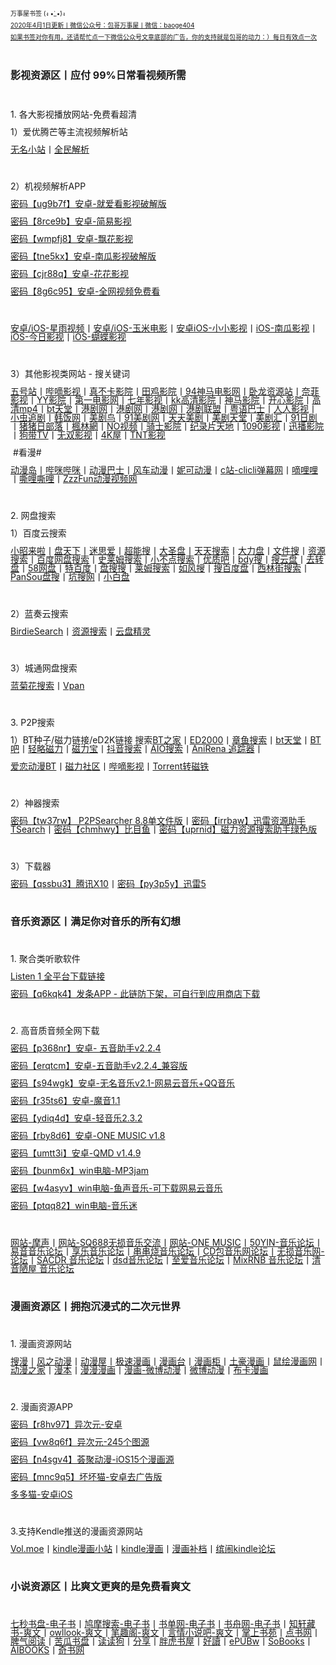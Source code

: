 <p>
	<span style="line-height:0.5;font-size:10px;">万事屋书签 (ง •̀_•́)ง</span> 
</p>
<p>
	<a href="http://qr06.cn/C3tw81"><span style="line-height:0.5;font-size:10px;">2020年4月1日更新丨微信公众号：包哥万事屋丨微信：baoge404</span></a> 
</p>
<p>
	<a href="https://mp.weixin.qq.com/mp/profile_ext?action=home&__biz=MzI5NDE1MDgzOQ==#wechat_redirect"><span style="line-height:0.5;font-size:10px;">如果书签对你有用，还请帮忙点一下微信公众号文章底部的广告，你的支持就是包哥的动力：）每日有效点一次</span></a> 
</p>
<p>
	<br />
</p>
<p>
	<span style="font-size:16px;"><strong>影视资源区丨应付 99%日常看视频所需&nbsp;&nbsp;</strong></span> 
</p>
<p>
	<br />
</p>
<p>
	<span style="font-size:14px;line-height:1;">1. 各大影视播放网站-免费看超清</span> 
</p>
<p>
	<span style="font-size:14px;line-height:1;">1）爱优腾芒等主流视频解析站</span> 
</p>
<p>
	<a href="https://www.administrator5.com/"><span style="font-size:14px;line-height:1;">无名小站</span></a><span style="font-size:14px;line-height:1;">丨</span><a href="http://www.qmaile.com/"><span style="font-size:14px;line-height:1;">全民解析</span></a> 
</p>
<p>
	<br />
</p>
<p>
	<span style="font-size:14px;line-height:1;">2）机视频解析APP &nbsp; &nbsp;</span> 
</p>
<p>
	<a href="https://share.weiyun.com/5gNA4ss"><span style="font-size:14px;line-height:1;">密码【ug9b7f】安卓-就爱看影视破解版</span></a> 
</p>
<p>
	<a href="https://share.weiyun.com/5lGSFwC"><span style="font-size:14px;line-height:1;">密码【8rce9b】安卓-简易影视</span></a> 
</p>
<p>
	<a href="https://share.weiyun.com/5cU80DE"><span style="font-size:14px;line-height:1;">密码【wmpfj8】安卓-飘花影视</span></a> 
</p>
<p>
	<a href="https://share.weiyun.com/53dyzwD"><span style="font-size:14px;line-height:1;">密码【tne5kx】安卓-南瓜影视破解版</span></a> 
</p>
<p>
	<a href="https://share.weiyun.com/5N89Qiu"><span style="font-size:14px;line-height:1;">密码【cjr88q】安卓-花花影视</span></a> 
</p>
<p>
	<a href="https://share.weiyun.com/5Ckv3Aa"><span style="font-size:14px;line-height:1;">密码【8g6c95】安卓-全网视频免费看</span></a> 
</p>
<p>
	<br />
</p>
<p>
	<a href="http://www.star.vin/"><span style="font-size:14px;line-height:1;">安卓/iOS-星雨视频</span></a><span style="font-size:14px;line-height:1;">丨</span><a href="https://ymdy.app/"><span style="font-size:14px;line-height:1;">安卓/iOS-玉米电影</span></a><span style="font-size:14px;line-height:1;">丨</span><a href="https://xiao1.app/"><span style="font-size:14px;line-height:1;">安卓iOS-小小影视</span></a><span style="font-size:14px;line-height:1;">丨</span><a href="https://apps.apple.com/cn/app/%E5%8D%97%E7%93%9C%E5%AE%B6%E5%85%B7/id1498953691"><span style="font-size:14px;line-height:1;">iOS-南瓜影视</span></a><span style="font-size:14px;line-height:1;">丨</span><a href="https://apps.apple.com/cn/app/%E4%BB%8A%E6%97%A5%E5%BD%B1%E8%A7%86-%E7%9C%8B%E5%A5%BD%E5%89%A7-%E4%B8%8A%E4%BB%8A%E6%97%A5%E5%BD%B1%E8%A7%86/id1322243737"><span style="font-size:14px;line-height:1;">iOS-今日影视</span></a><span style="font-size:14px;line-height:1;">丨</span><a href="https://apps.apple.com/cn/app/id1474749614"><span style="font-size:14px;line-height:1;">iOS-蝴蝶影视</span></a> 
</p>
<p>
	<br />
</p>
<p>
	<span style="font-size:14px;line-height:1;">3）其他影视类网站 - 搜关键词</span> 
</p>
<p>
	<a href="http://www.wuhaozhan.net/"><span style="font-size:14px;line-height:1;">五号站</span></a><span style="font-size:14px;line-height:1;">丨</span><a href="https://bde4.com/"><span style="font-size:14px;line-height:1;">哔嘀影视</span></a><span style="font-size:14px;line-height:1;">丨</span><a href="https://www.zhenbuka.com/"><span style="font-size:14px;line-height:1;">真不卡影院</span></a><span style="font-size:14px;line-height:1;">丨</span><a href="https://www.tianjiyy123.com/"><span style="font-size:14px;line-height:1;">田鸡影院</span></a><span style="font-size:14px;line-height:1;">丨</span><a href="http://www.9rmb.com/"><span style="font-size:14px;line-height:1;">94神马电影网</span></a><span style="font-size:14px;line-height:1;">丨</span><a href="https://www.vodsee.com/"><span style="font-size:14px;line-height:1;">卧龙资源站</span></a><span style="font-size:14px;line-height:1;">丨</span><a href="https://www.nfmovies.com/"><span style="font-size:14px;line-height:1;">奈菲影视</span></a><span style="font-size:14px;line-height:1;">丨</span><a href="https://www.yyzone.net/"><span style="font-size:14px;line-height:1;">YY影院</span></a><span style="font-size:14px;line-height:1;">丨</span><a href="https://www.001d.com/"><span style="font-size:14px;line-height:1;">第一电影网</span></a><span style="font-size:14px;line-height:1;">丨</span><a href="http://www.dynamicpuer.com/"><span style="font-size:14px;line-height:1;">七年影视</span></a><span style="font-size:14px;line-height:1;">丨</span><a href="http://www.kk3.tv/"><span style="font-size:14px;line-height:1;">kk高清影院</span></a><span style="font-size:14px;line-height:1;">丨</span><a href="https://www.jlszyy.cc/"><span style="font-size:14px;line-height:1;">神马影院</span></a><span style="font-size:14px;line-height:1;">丨</span><a href="https://kushizhu.com/"><span style="font-size:14px;line-height:1;">开心影院</span></a><span style="font-size:14px;line-height:1;">丨</span><a href="https://www.mp4pa.com/"><span style="font-size:14px;line-height:1;">高清mp4</span></a><span style="font-size:14px;line-height:1;">丨</span><a href="https://www.jsr9.com/"><span style="font-size:14px;line-height:1;">bt天堂</span></a><span style="font-size:14px;line-height:1;">丨</span><a href="http://www.yueyu2.com/"><span style="font-size:14px;line-height:1;">港剧网</span></a><span style="font-size:14px;line-height:1;">丨</span><a href="http://www.metvb1.com/index.html"><span style="font-size:14px;line-height:1;">港剧网</span></a><span style="font-size:14px;line-height:1;">丨</span><a href="https://www.gangjuw.com/"><span style="font-size:14px;line-height:1;">港剧网</span></a><span style="font-size:14px;line-height:1;">丨</span><a href="https://www.wotvb.com/"><span style="font-size:14px;line-height:1;">港剧联盟</span></a><span style="font-size:14px;line-height:1;">丨</span><a href="https://www.tvb8c.com/"><span style="font-size:14px;line-height:1;">粤语巴士</span></a><span style="font-size:14px;line-height:1;">丨</span><a href="http://www.yyetss.com/"><span style="font-size:14px;line-height:1;">人人影视</span></a><span style="font-size:14px;line-height:1;">丨</span><a href="http://www.ixiazai.vip/"><span style="font-size:14px;line-height:1;">小虫追剧</span></a><span style="font-size:14px;line-height:1;">丨</span><a href="https://www.hanfan.cc/"><span style="font-size:14px;line-height:1;">韩饭网</span></a><span style="font-size:14px;line-height:1;">丨</span><a href="http://www.meijuniao.com/"><span style="font-size:14px;line-height:1;">美剧鸟</span></a><span style="font-size:14px;line-height:1;">丨</span><a href="https://91mjw.com/"><span style="font-size:14px;line-height:1;">91美剧网</span></a><span style="font-size:14px;line-height:1;">丨</span><a href="http://www.ttzmz.vip/"><span style="font-size:14px;line-height:1;">天天美剧</span></a><span style="font-size:14px;line-height:1;">丨</span><a href="http://www.meijutt.cn/"><span style="font-size:14px;line-height:1;">美剧天堂</span></a><span style="font-size:14px;line-height:1;">丨</span><a href="http://www.meijuhui520.com/"><span style="font-size:14px;line-height:1;">美剧汇</span></a><span style="font-size:14px;line-height:1;">丨</span><a href="http://www.wwmulu.com/"><span style="font-size:14px;line-height:1;">91日剧</span></a><span style="font-size:14px;line-height:1;">丨</span><a href="http://www.zzrbl.com/"><span style="font-size:14px;line-height:1;">猪猪日部落</span></a><span style="font-size:14px;line-height:1;">丨</span><a href="https://8maple.ru/"><span style="font-size:14px;line-height:1;">楓林網</span></a><span style="font-size:14px;line-height:1;">丨</span><a href="https://www.novipnoad.com/"><span style="font-size:14px;line-height:1;">NO视频</span></a><span style="font-size:14px;line-height:1;">丨</span><a href="http://www.74bt.com/"><span style="font-size:14px;line-height:1;">骑士影院</span></a><span style="font-size:14px;line-height:1;">丨</span><a href="http://www.jlpcn.net/"><span style="font-size:14px;line-height:1;">纪录片天地</span></a><span style="font-size:14px;line-height:1;">丨</span><a href="http://1090ys.com/"><span style="font-size:14px;line-height:1;">1090影视</span></a><span style="font-size:14px;line-height:1;">丨</span><a href="http://www.xunbody.com/"><span style="font-size:14px;line-height:1;">迅播影院</span></a><span style="font-size:14px;line-height:1;">丨</span><a href="http://xiguayyv1.com/"><span style="font-size:14px;line-height:1;">狗带TV</span></a><span style="font-size:14px;line-height:1;">丨</span><a href="https://53ys.cc/"><span style="font-size:14px;line-height:1;">无双影视</span></a><span style="font-size:14px;line-height:1;">丨</span><a href="http://www.kkkkmao.com/"><span style="font-size:14px;line-height:1;">4K屋</span></a><span style="font-size:14px;line-height:1;">丨</span><a href="http://www.tntdy3.vip/"><span style="font-size:14px;line-height:1;">TNT影视</span></a><span style="font-size:14px;line-height:1;"> &nbsp;&nbsp;</span> 
</p>
<p>
	<span style="font-size:14px;line-height:1;">&nbsp;#看漫#</span> 
</p>
<p>
	<a href="http://www.dmd8.com/"><span style="font-size:14px;line-height:1;">动漫岛</span></a><span style="font-size:14px;line-height:1;">丨</span><a href="http://www.bimibimi.tv/"><span style="font-size:14px;line-height:1;">哔咪哔咪</span></a><span style="font-size:14px;line-height:1;">丨</span><a href="http://www.busdm.com/"><span style="font-size:14px;line-height:1;">动漫巴士</span></a><span style="font-size:14px;line-height:1;">丨</span><a href="https://dmfengche.com/"><span style="font-size:14px;line-height:1;">风车动漫</span></a><span style="font-size:14px;line-height:1;">丨</span><a href="http://www.nicotv.me/"><span style="font-size:14px;line-height:1;">妮可动漫</span></a><span style="font-size:14px;line-height:1;">丨</span><a href="https://www.clicli.me/"><span style="font-size:14px;line-height:1;">c站-clicli弹幕网</span></a><span style="font-size:14px;line-height:1;">丨</span><a href="https://www.dililitv.com/"><span style="font-size:14px;line-height:1;">嘀哩哩</span></a><span style="font-size:14px;line-height:1;">丨</span><a href="http://www.silisili.cc/"><span style="font-size:14px;line-height:1;">嘶哩嘶哩</span></a><span style="font-size:14px;line-height:1;">丨</span><a href="http://www.zzzfun.com/"><span style="font-size:14px;line-height:1;">ZzzFun动漫视频网</span></a> 
</p>
<p>
	<br />
</p>
<p>
	<span style="font-size:14px;line-height:1;">2. 网盘搜索&nbsp;</span> 
</p>
<p>
	<span style="font-size:14px;line-height:1;">1）百度云搜索</span>
</p>
<p>
	<a href="https://www.xiaozhaolaila.com/"><span style="font-size:14px;line-height:1;">小昭来啦</span></a><span style="font-size:14px;line-height:1;">丨</span><a href="https://www.pantianxia.com/"><span style="font-size:14px;line-height:1;">盘天下</span></a><span style="font-size:14px;line-height:1;">丨</span><a href="http://hao.misiai.com/"><span style="font-size:14px;line-height:1;">迷思爱</span></a><span style="font-size:14px;line-height:1;">丨</span><a href="https://www.chaonengso.com/"><span style="font-size:14px;line-height:1;">超能搜</span></a><span style="font-size:14px;line-height:1;">丨</span><a href="https://www.dashengpan.com/"><span style="font-size:14px;line-height:1;">大圣盘</span></a><span style="font-size:14px;line-height:1;">丨</span><a href="http://www.daysou.com/"><span style="font-size:14px;line-height:1;">天天搜索</span></a><span style="font-size:14px;line-height:1;">丨</span><a href="https://dalipan.com/"><span style="font-size:14px;line-height:1;">大力盘</span></a><span style="font-size:14px;line-height:1;">丨</span><a href="http://wjsou.com/"><span style="font-size:14px;line-height:1;">文件搜</span></a><span style="font-size:14px;line-height:1;">丨</span><a href="http://magnet.chongbuluo.com/"><span style="font-size:14px;line-height:1;">资源搜索</span></a><span style="font-size:14px;line-height:1;">丨</span><a href="http://m.51caichang.com/"><span style="font-size:14px;line-height:1;">百度网盘搜索</span></a><span style="font-size:14px;line-height:1;">丨</span><a href="http://slimego.cn/"><span style="font-size:14px;line-height:1;">史莱姆搜索</span></a><span style="font-size:14px;line-height:1;">丨</span><a href="https://www.xiaoso.net/"><span style="font-size:14px;line-height:1;">小不点搜索</span></a><span style="font-size:14px;line-height:1;">丨</span><a href="http://uzi8.cn/"><span style="font-size:14px;line-height:1;">优质吧</span></a><span style="font-size:14px;line-height:1;">丨</span><a href="http://www.bdyso.com/"><span style="font-size:14px;line-height:1;">bdy搜</span></a><span style="font-size:14px;line-height:1;">丨</span><a href="https://www.soyunpan.com/"><span style="font-size:14px;line-height:1;">搜云盘</span></a><span style="font-size:14px;line-height:1;">丨</span><a href="https://www.quzhuanpan.com/"><span style="font-size:14px;line-height:1;">去转盘</span></a><span style="font-size:14px;line-height:1;">丨</span><a href="https://www.58wangpan.com/"><span style="font-size:14px;line-height:1;">58网盘</span></a><span style="font-size:14px;line-height:1;">丨</span><a href="http://www.tebaidu.com/"><span style="font-size:14px;line-height:1;">特百度</span></a><span style="font-size:14px;line-height:1;">丨</span><a href="https://www.pansoso.com/"><span style="font-size:14px;line-height:1;">盘搜搜</span></a><span style="font-size:14px;line-height:1;">丨</span><a href="http://www.slimego.cn/"><span style="font-size:14px;line-height:1;">莱姆搜索</span></a><span style="font-size:14px;line-height:1;">丨</span><a href="http://www.rufengso.net/"><span style="font-size:14px;line-height:1;">如风搜</span></a><span style="font-size:14px;line-height:1;">丨</span><a href="https://www.sobaidupan.com/"><span style="font-size:14px;line-height:1;">搜百度盘</span></a><span style="font-size:14px;line-height:1;">丨</span><a href="https://xilinjie.cc/"><span style="font-size:14px;line-height:1;">西林街搜索</span></a><span style="font-size:14px;line-height:1;">丨</span><a href="http://www.pansou.com/"><span style="font-size:14px;line-height:1;">PanSou盘搜</span></a><span style="font-size:14px;line-height:1;">丨</span><a href="http://www.kengso.com/"><span style="font-size:14px;line-height:1;">坑搜网</span></a><span style="font-size:14px;line-height:1;">丨</span><a href="https://www.xiaobaipan.com/"><span style="font-size:14px;line-height:1;">小白盘</span></a>
</p>
<p>
	<br />
</p>
<p>
	<span style="font-size:14px;line-height:1;">2）蓝奏云搜索</span> 
</p>
<p>
	<a href="https://www.birdiesearch.com/register.html"><span style="font-size:14px;line-height:1;">BirdieSearch</span></a><span style="font-size:14px;line-height:1;">丨</span><a href="https://www.hfwzbk.com/lzys/"><span style="font-size:14px;line-height:1;">资源搜索</span></a><span style="font-size:14px;line-height:1;">丨</span><a href="https://www.yunpanjingling.com/"><span style="font-size:14px;line-height:1;">云盘精灵</span></a> 
</p>
<p>
	<br />
</p>
<p>
	<span style="font-size:14px;line-height:1;">3）城通网盘搜索</span> 
</p>
<p>
	<a href="http://www.lanjuhua.com/"><span style="font-size:14px;line-height:1;">蓝菊花搜索</span></a><span style="font-size:14px;line-height:1;">丨</span><a href="http://ct.vpan123.com/"><span style="font-size:14px;line-height:1;">Vpan</span></a> 
</p>
<p>
	<br />
</p>
<p>
	<span style="font-size:14px;line-height:1;">3. P2P搜索</span> 
</p>
<p>
	<span style="font-size:14px;line-height:1;">1）BT种子/磁力链接/eD2K链接 搜索</span><a href="http://www.2btjia.com/"><span style="font-size:14px;line-height:1;">BT之家</span></a><span style="font-size:14px;line-height:1;">丨</span><a href="https://www.ed2000.com/"><span style="font-size:14px;line-height:1;">ED2000</span></a><span style="font-size:14px;line-height:1;">丨</span><a href="https://www.zhangyusousuo.com/"><span style="font-size:14px;line-height:1;">章鱼搜索</span></a><span style="font-size:14px;line-height:1;">丨</span><a href="http://www.btbttt.com/"><span style="font-size:14px;line-height:1;">bt天堂</span></a><span style="font-size:14px;line-height:1;">丨</span><a href="https://www.btba.cc/"><span style="font-size:14px;line-height:1;">BT吧</span></a><span style="font-size:14px;line-height:1;">丨</span><a href="http://cili.search.qinggl.com/"><span style="font-size:14px;line-height:1;">轻略磁力</span></a><span style="font-size:14px;line-height:1;">丨</span><a href="http://cilibao.biz/"><span style="font-size:14px;line-height:1;">磁力宝</span></a><span style="font-size:14px;line-height:1;">丨</span><a href="https://www.btdiv.com/"><span style="font-size:14px;line-height:1;">抖音搜索</span></a><span style="font-size:14px;line-height:1;">丨</span><a href="https://www.aiosearch.com/"><span style="font-size:14px;line-height:1;">AIO搜索</span></a><span style="font-size:14px;line-height:1;">丨</span><a href="https://www.anirena.com/"><span style="font-size:14px;line-height:1;">AniRena 追踪器</span></a><span style="font-size:14px;line-height:1;">丨</span> 
</p>
<p>
	<a href="http://kisssub.org/"><span style="font-size:14px;line-height:1;">爱恋动漫BT</span></a><span style="font-size:14px;line-height:1;">丨</span><a href="https://www.cilisql.com/"><span style="font-size:14px;line-height:1;">磁力社区</span></a><span style="font-size:14px;line-height:1;">丨</span><a href="https://www.bde4.com/"><span style="font-size:14px;line-height:1;">哔嘀影视</span></a><span style="font-size:14px;line-height:1;">丨</span><a href="https://www.torrentkitty.app/"><span style="font-size:14px;line-height:1;">Torrent转磁铁</span></a> 
</p>
<p>
	<br />
</p>
<p>
	<span style="font-size:14px;line-height:1;">2）神器搜索</span> 
</p>
<p>
	<a href="https://share.weiyun.com/5i2Yb7h"><span style="font-size:14px;line-height:1;">密码【tw37rw】 P2PSearcher 8.8单文件版</span></a><span style="font-size:14px;line-height:1;">丨</span><a href="https://share.weiyun.com/59olaDh"><span style="font-size:14px;line-height:1;">密码【irrbaw】迅雷资源助手TSearch</span></a><span style="font-size:14px;line-height:1;">丨</span><a href="https://share.weiyun.com/5DHZGKk"><span style="font-size:14px;line-height:1;">密码【chmhwy】比目鱼</span></a><span style="font-size:14px;line-height:1;">丨</span><a href="https://share.weiyun.com/55WexLp"><span style="font-size:14px;line-height:1;">密码【uprnid】磁力资源搜索助手绿色版</span></a> 
</p>
<p>
	<br />
</p>
<p>
	<span style="font-size:14px;line-height:1;">3）下载器</span> 
</p>
<p>
	<a href="https://share.weiyun.com/5MrRkLv"><span style="font-size:14px;line-height:1;">密码【qssbu3】腾讯X10</span></a><span style="font-size:14px;line-height:1;">丨</span><a href="https://share.weiyun.com/5cTXC7p"><span style="font-size:14px;line-height:1;">密码【py3p5y】迅雷5</span></a> 
</p>
<p>
	<br />
</p>
<p>
	<span style="font-size:16px;line-height:1;"><strong>音乐资源区丨满足你对音乐的所有幻想 &nbsp;</strong></span> 
</p>
<p>
	<br />
</p>
<p>
	<span style="font-size:14px;line-height:1;">1. 聚合类听歌软件</span> 
</p>
<p>
	<a href="https://listen1.github.io/listen1/"><span style="font-size:14px;line-height:1;">Listen 1 全平台下载链接</span></a> 
</p>
<p>
	<a href="https://share.weiyun.com/50TNCe9"><span style="font-size:14px;line-height:1;">密码【q6kqk4】发条APP - 此链防下架，可自行到应用商店下载</span></a> 
</p>
<p>
	<br />
</p>
<p>
	<span style="font-size:14px;line-height:1;">2. 高音质音频全网下载</span> 
</p>
<p>
	<a href="https://share.weiyun.com/5Oc2Fcu"><span style="font-size:14px;line-height:1;">密码【p368nr】安卓- 五音助手v2.2.4</span></a> 
</p>
<p>
	<a href="https://share.weiyun.com/5hsqkdz"><span style="font-size:14px;line-height:1;">密码【erqtcm】安卓-五音助手v2.2.4_兼容版</span></a> 
</p>
<p>
	<a href="https://share.weiyun.com/5q8qqVR"><span style="font-size:14px;line-height:1;">密码【s94wgk】安卓-无名音乐v2.1-网易云音乐+QQ音乐</span></a> 
</p>
<p>
	<a href="https://share.weiyun.com/5SJNzMj"><span style="font-size:14px;line-height:1;">密码【r35ts6】安卓-魔音1.1</span></a> 
</p>
<p>
	<a href="https://share.weiyun.com/5yO5XzG"><span style="font-size:14px;line-height:1;">密码【ydiq4d】安卓-轻音乐2.3.2</span></a> 
</p>
<p>
	<a href="https://share.weiyun.com/5JSoJGl"><span style="font-size:14px;line-height:1;">密码【rby8d6】安卓-ONE MUSIC v1.8</span></a> 
</p>
<p>
	<a href="https://share.weiyun.com/5kFbXmw"><span style="font-size:14px;line-height:1;">密码【umtt3i】安卓-QMD v1.4.9</span></a> 
</p>
<p>
	<a href="https://share.weiyun.com/5tMQngx"><span style="font-size:14px;line-height:1;">密码【bunm6x】win电脑-MP3jam</span></a> 
</p>
<p>
	<a href="https://share.weiyun.com/5HSUE0I"><span style="font-size:14px;line-height:1;">密码【w4asyv】win电脑-鱼声音乐-可下载网易云音乐</span></a> 
</p>
<p>
	<a href="https://share.weiyun.com/5ZLXOlg"><span style="font-size:14px;line-height:1;">密码【ptqq82】win电脑-音乐迷</span></a> 
</p>
<p>
	<br />
</p>
<p>
	<a href="https://moresound.tk/music/"><span style="font-size:14px;line-height:1;">网站-摩声</span></a><span style="font-size:14px;line-height:1;">丨</span><a href="https://www.sq688.com/"><span style="font-size:14px;line-height:1;">网站-SQ688无损音乐交流</span></a><span style="font-size:14px;line-height:1;">丨</span><a href="http://a1one7.gz01.bdysite.com/music/"><span style="font-size:14px;line-height:1;">网站-ONE MUSIC</span></a><span style="font-size:14px;line-height:1;">丨</span><a href="https://www.50yin.com/"><span style="font-size:14px;line-height:1;">50YIN-音乐论坛</span></a><span style="font-size:14px;line-height:1;">丨</span><a href="https://sacdr.net/forum.php"><span style="font-size:14px;line-height:1;">易音音乐论坛</span></a><span style="font-size:14px;line-height:1;">丨</span><a href="https://www.xlebbs.com/"><span style="font-size:14px;line-height:1;">享乐音乐论坛</span></a><span style="font-size:14px;line-height:1;">丨</span><a href="http://www.ccsdj.com/forum.php"><span style="font-size:14px;line-height:1;">串串烧音乐论坛</span></a><span style="font-size:14px;line-height:1;">丨</span><a href="https://www.cdbao.net/"><span style="font-size:14px;line-height:1;">CD包音乐网论坛</span></a><span style="font-size:14px;line-height:1;">丨</span><a href="https://wusunyinyue.cn/forum.php"><span style="font-size:14px;line-height:1;">无损音乐网-论坛</span></a><span style="font-size:14px;line-height:1;">丨</span><a href="https://sacdr.net/plugin.php?id=comeing_guide"><span style="font-size:14px;line-height:1;">SACDR 音乐论坛</span></a><span style="font-size:14px;line-height:1;">丨</span><a href="https://dsdlove.com/"><span style="font-size:14px;line-height:1;">dsd音乐论坛</span></a><span style="font-size:14px;line-height:1;">丨</span><a href="http://www.zhiaimusic.com/"><span style="font-size:14px;line-height:1;">至爱音乐论坛</span></a><span style="font-size:14px;line-height:1;">丨</span><a href="http://www.mixrnb.com/"><span style="font-size:14px;line-height:1;">MixRNB 音乐论坛</span></a><span style="font-size:14px;line-height:1;">丨</span><a href="http://www.52qingyin.cn/"><span style="font-size:14px;line-height:1;">清音陋屋 音乐论坛</span></a> 
</p>
<p>
	<br />
</p>
<p>
	<span style="font-size:16px;line-height:1;"><strong>漫画资源区丨拥抱沉浸式的二次元世界 &nbsp;</strong></span> 
</p>
<p>
	<br />
</p>
<p>
	<span style="font-size:14px;line-height:1;">1. 漫画资源网站</span> 
</p>
<p>
	<a href="https://www.soman.com/"><span style="font-size:14px;line-height:1;">搜漫</span></a><span style="font-size:14px;line-height:1;">丨</span><a href="https://www.fzdm.com/"><span style="font-size:14px;line-height:1;">风之动漫</span></a><span style="font-size:14px;line-height:1;">丨</span><a href="http://www.dm5.com/"><span style="font-size:14px;line-height:1;">动漫屋</span></a><span style="font-size:14px;line-height:1;">丨</span><a href="http://www.1kkk.com/"><span style="font-size:14px;line-height:1;">极速漫画</span></a><span style="font-size:14px;line-height:1;">丨</span><a href="https://www.manhuatai.com/"><span style="font-size:14px;line-height:1;">漫画台</span></a><span style="font-size:14px;line-height:1;">丨</span><a href="https://www.manhuagui.com/"><span style="font-size:14px;line-height:1;">漫画柜</span></a><span style="font-size:14px;line-height:1;">丨</span><a href="https://www.tohomh123.com/"><span style="font-size:14px;line-height:1;">土豪漫画</span></a><span style="font-size:14px;line-height:1;">丨</span><a href="https://www.ishuhui.com/"><span style="font-size:14px;line-height:1;">鼠绘漫画网</span></a><span style="font-size:14px;line-height:1;">丨</span><a href="https://www.dmzj.com/"><span style="font-size:14px;line-height:1;">动漫之家</span></a><span style="font-size:14px;line-height:1;">丨</span><a href="http://www.manben.com/mh-yaoshenji/"><span style="font-size:14px;line-height:1;">漫本</span></a><span style="font-size:14px;line-height:1;">丨</span><a href="https://www.manmanapp.com/comic/category_1.html"><span style="font-size:14px;line-height:1;">漫漫漫画</span></a><span style="font-size:14px;line-height:1;">丨</span><a href="http://manhua.weibo.com/s/%E9%9D%9E%E4%BA%BA%E5%93%89"><span style="font-size:14px;line-height:1;">漫画-微博动漫</span></a><span style="font-size:14px;line-height:1;">丨</span><a href="http://manhua.weibo.com/"><span style="font-size:14px;line-height:1;">微博动漫</span></a><span style="font-size:14px;line-height:1;">丨</span><a href="http://www.buka.cn/"><span style="font-size:14px;line-height:1;">布卡漫画</span></a> 
</p>
<p>
	<br />
</p>
<p>
	<span style="font-size:14px;line-height:1;">2. 漫画资源APP</span> 
</p>
<p>
	<a href="https://share.weiyun.com/5vGEdfH"><span style="font-size:14px;line-height:1;">密码【r8hv97】异次元-安卓</span></a> 
</p>
<p>
	<a href="https://share.weiyun.com/5inxWtB"><span style="font-size:14px;line-height:1;">密码【vw8q6f】异次元-245个图源</span></a> 
</p>
<p>
	<a href="https://share.weiyun.com/5B0NS8z"><span style="font-size:14px;line-height:1;">密码【n4sgv4】荟聚动漫-iOS15个漫画源</span></a> 
</p>
<p>
	<a href="https://share.weiyun.com/5ifZag9"><span style="font-size:14px;line-height:1;">密码【mnc9q5】坏坏猫-安卓去广告版</span></a> 
</p>
<p>
	<a href="http://ddcat.noear.org/"><span style="font-size:14px;line-height:1;">多多猫-安卓iOS</span></a> 
</p>
<p>
	<br />
</p>
<p>
	<span style="font-size:14px;line-height:1;">3.支持Kendle推送的漫画资源网站</span> 
</p>
<p>
	<a href="https://volmoe.com/"><span style="font-size:14px;line-height:1;">Vol.moe</span></a><span style="font-size:14px;line-height:1;">丨</span><a href="https://kindlemh.cc/?__K=12be981992d205efc94d6c5c9f9c2956b1586334871_12098"><span style="font-size:14px;line-height:1;">kindle漫画小站</span></a><span style="font-size:14px;line-height:1;">丨</span><a href="http://www.kindlecomic.net/"><span style="font-size:14px;line-height:1;">kindle漫画</span></a><span style="font-size:14px;line-height:1;">丨</span><a href="https://www.manhuabudang.com/"><span style="font-size:14px;line-height:1;">漫画补档</span></a><span style="font-size:14px;line-height:1;">丨</span><a href="http://www.binnao.com/"><span style="font-size:14px;line-height:1;">缤闹kindle论坛</span></a> 
</p>
<p>
	<br />
</p>
<p>
	<span style="font-size:16px;line-height:1;"><strong>小说资源区丨比爽文更爽的是免费看爽文 &nbsp;</strong></span> 
</p>
<p>
	<br />
</p>
<p>
	<a href="https://www.7sebook.com/disk"><span style="font-size:14px;line-height:1;">七秒书盘-电子书</span></a><span style="font-size:14px;line-height:1;">丨</span><a href="https://www.jiumodiary.com/"><span style="font-size:14px;line-height:1;">鸠摩搜索-电子书</span></a><span style="font-size:14px;line-height:1;">丨</span><a href="https://www.shudan.vip/"><span style="font-size:14px;line-height:1;">书单网-电子书</span></a><span style="font-size:14px;line-height:1;">丨</span><a href="http://kindle.archiew.top/"><span style="font-size:14px;line-height:1;">书舟网-电子书</span></a><span style="font-size:14px;line-height:1;">丨</span><a href="http://www.zxcs.info/"><span style="font-size:14px;line-height:1;">知轩藏书-爽文</span></a><span style="font-size:14px;line-height:1;">丨</span><a href="https://www.owllook.net/"><span style="font-size:14px;line-height:1;">owllook-爽文</span></a><span style="font-size:14px;line-height:1;">丨</span><a href="https://www.biquge5200.com/"><span style="font-size:14px;line-height:1;">笔趣阁-爽文</span></a><span style="font-size:14px;line-height:1;">丨</span><a href="https://www.xs8.cn/"><span style="font-size:14px;line-height:1;">言情小说吧-爽文</span></a><span style="font-size:14px;line-height:1;">丨</span><a href="https://www.soepub.com/"><span style="font-size:14px;line-height:1;">掌上书苑</span></a><span style="font-size:14px;line-height:1;">丨</span><a href="http://dianbook.cc/"><span style="font-size:14px;line-height:1;">点书网</span></a><span style="font-size:14px;line-height:1;">丨</span><a href="http://www.piqiyuedu.com/"><span style="font-size:14px;line-height:1;">脾气阅读</span></a><span style="font-size:14px;line-height:1;">丨</span><a href="http://kgbook.com/"><span style="font-size:14px;line-height:1;">苦瓜书盘</span></a><span style="font-size:14px;line-height:1;">丨</span><a href="http://www.dududog.com/"><span style="font-size:14px;line-height:1;">读读狗</span></a><span style="font-size:14px;line-height:1;">丨</span><a href="http://www.share2uu.com/"><span style="font-size:14px;line-height:1;">分享</span></a><span style="font-size:14px;line-height:1;">丨</span><a href="http://panghubook.cn/"><span style="font-size:14px;line-height:1;">胖虎书屋</span></a><span style="font-size:14px;line-height:1;">丨</span><a href="http://www.haodoo.net/"><span style="font-size:14px;line-height:1;">好讀</span></a><span style="font-size:14px;line-height:1;">丨</span><a href="https://epubw.com/?__cf_chl_jschl_tk__=ac62ce8f4dd7f141e664cf875a0744a62473a6d8-1585903979-0-AfW51XUMHwJ7wK_8owRNXf4SrgEe3Fqo_ERb9A4Qk87CR6Qlusi2kxkQ-Q1niyQUC-HjazqaocYrR5dm1Fb6TwmMbp8VlnD8cREjXPKBxx8I797H7k4XTdsoilEl7ZNelIEQh3VXkce3sItJAY2TwXcU5YKi7f6X7U07K2k8e1cO2yXA83c00WQC91YjdHZ4vySqDWPjccUmAoEWrwbNYM4cuLcHf9dOs3iPRuvi4EqHG5aoQ2YjcubQ0jxFkeA4WbwjlEbnqoBtyNcXG0yCqo0"><span style="font-size:14px;line-height:1;">ePUBw</span></a><span style="font-size:14px;line-height:1;">丨</span><a href="https://sobooks.cc/"><span style="font-size:14px;line-height:1;">SoBooks</span></a><span style="font-size:14px;line-height:1;">丨</span><a href="https://www.aibooks.club/"><span style="font-size:14px;line-height:1;">AIBOOKS</span></a><span style="font-size:14px;line-height:1;">丨</span><a href="http://www.xqishuta.com/"><span style="font-size:14px;line-height:1;">奇书网</span></a> 
</p>
